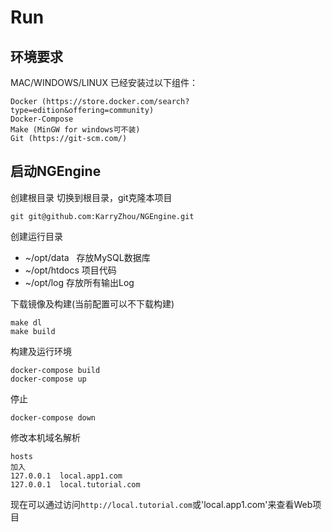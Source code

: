 # Run

## 环境要求

MAC/WINDOWS/LINUX 已经安装过以下组件：
```
Docker (https://store.docker.com/search?type=edition&offering=community)
Docker-Compose 
Make (MinGW for windows可不装)
Git (https://git-scm.com/)
```

## 启动NGEngine

创建根目录
切换到根目录，git克隆本项目
```
git git@github.com:KarryZhou/NGEngine.git
```

创建运行目录
- ~/opt/data   存放MySQL数据库
- ~/opt/htdocs 项目代码
- ~/opt/log    存放所有输出Log

下载镜像及构建(当前配置可以不下载构建)

```
make dl
make build
```

构建及运行环境

```
docker-compose build
docker-compose up
```
停止
```
docker-compose down
```

修改本机域名解析

```
hosts
加入
127.0.0.1  local.app1.com
127.0.0.1  local.tutorial.com
```

现在可以通过访问`http://local.tutorial.com`或'local.app1.com'来查看Web项目

